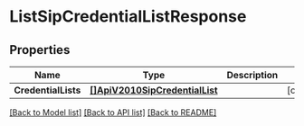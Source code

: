 # ListSipCredentialListResponse

## Properties

Name | Type | Description | Notes
------------ | ------------- | ------------- | -------------
**CredentialLists** | [**[]ApiV2010SipCredentialList**](ApiV2010SipCredentialList.md) |  |[optional] 

[[Back to Model list]](../README.md#documentation-for-models) [[Back to API list]](../README.md#documentation-for-api-endpoints) [[Back to README]](../README.md)


